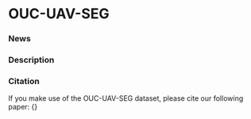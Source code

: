 # OUC-UAV-SEG

### News

### Description


### Citation
If you make use of the OUC-UAV-SEG dataset, please cite our following paper:
{}
